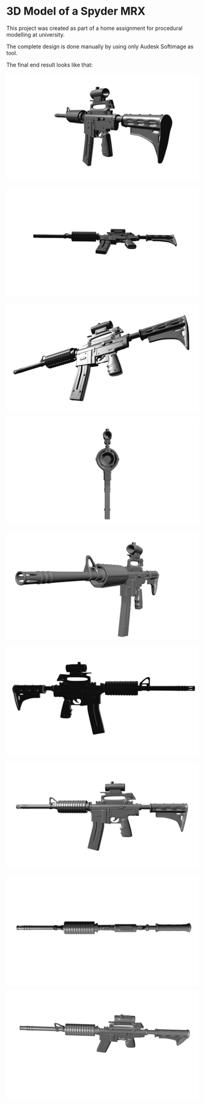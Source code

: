 # 3D Model of a Spyder MRX
This project was created as part of a home assignment for procedural modelling at university.

The complete design is done manually by using only Audesk Softimage as tool.

The final end result looks like that:

![Spyder MRX Elite - 3D Model](https://github.com/MauriceGit/Procedural_Modeling_Spyder/blob/master/Screenshots/back_side.png "Back side view")

![Spyder MRX Elite - 3D Model](https://github.com/MauriceGit/Procedural_Modeling_Spyder/blob/master/Screenshots/bottom_side.png "Bottom side view")

![Spyder MRX Elite - 3D Model](https://github.com/MauriceGit/Procedural_Modeling_Spyder/blob/master/Screenshots/down_side.png "Down side view")

![Spyder MRX Elite - 3D Model](https://github.com/MauriceGit/Procedural_Modeling_Spyder/blob/master/Screenshots/front.png "Front view")

![Spyder MRX Elite - 3D Model](https://github.com/MauriceGit/Procedural_Modeling_Spyder/blob/master/Screenshots/front_side.png "Front side view")

![Spyder MRX Elite - 3D Model](https://github.com/MauriceGit/Procedural_Modeling_Spyder/blob/master/Screenshots/shadow_side.png "Shadow side view")

![Spyder MRX Elite - 3D Model](https://github.com/MauriceGit/Procedural_Modeling_Spyder/blob/master/Screenshots/side.png "Side view")

![Spyder MRX Elite - 3D Model](https://github.com/MauriceGit/Procedural_Modeling_Spyder/blob/master/Screenshots/top.png "Top view")

![Spyder MRX Elite - 3D Model](https://github.com/MauriceGit/Procedural_Modeling_Spyder/blob/master/Screenshots/top_side.png "Top side view")

